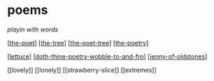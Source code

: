 # poems

_playin with words_

[[the-poet]]
[[the-tree]]
[[the-poet-tree]]
[[the-poetry]]

<!-- [[the-poet]]
[[the-tree]]
[[the-poet-tree]]
[[the-poetry]] -->

[[lettuce]]
[[doth-thine-poetry-wobble-to-and-fro]]
[[jenny-of-oldstones]]
<!-- [[lettuce]]
[[doth-thine-poetry-wobble-to-and-fro]]
[[jenny-of-oldstones]] -->

[[lovely]]
[[lonely]]
[[strawberry-slice]]
[[extremes]]


[//begin]: # "Autogenerated link references for markdown compatibility"
[the-poet]: ../poetry/the-poet "the-poet"
[the-tree]: ../poetry/the-tree "the-tree"
[the-poet-tree]: ../poetry/the-poet-tree "the-poet-tree"
[the-poetry]: ../poetry/the-poetry "the-poetry"
[lettuce]: ../poetry/lettuce "lettuce"
[doth-thine-poetry-wobble-to-and-fro]: ../poetry/doth-thine-poetry-wobble-to-and-fro "doth-thine-poetry-wobble-to-and-fro"
[jenny-of-oldstones]: ../poetry/jenny-of-oldstones "jenny-of-oldstones"
[//end]: # "Autogenerated link references"